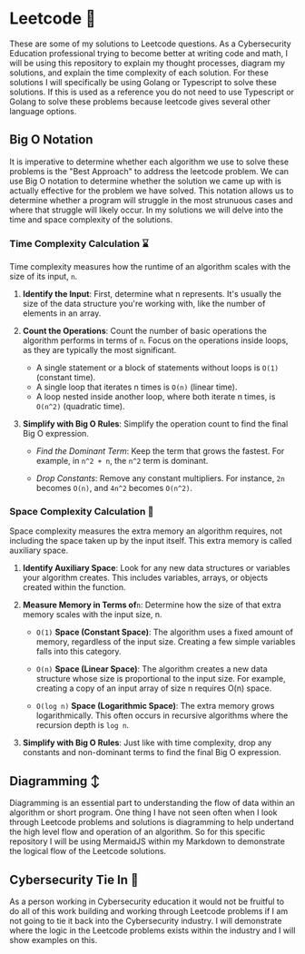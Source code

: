 # Leetcode :rocket:
These are some of my solutions to Leetcode questions. As a Cybersecurity Education professional trying to become better at writing code and math, I will be using this repository to explain my thought processes, diagram my solutions, and explain the time complexity of each solution. For these solutions I will specifically be using Golang or Typescript to solve these solutions. If this is used as a reference you do not need to use Typescript or Golang to solve these problems because leetcode gives several other language options. 

## Big O Notation 
It is imperative to determine whether each algorithm we use to solve these problems is the "Best Approach" to address the leetcode problem. We can use Big O notation to determine whether the solution we came up with is actually effective for the problem we have solved. This notation allows us to determine whether a program will struggle in the most strunuous cases and where that struggle will likely occur. In my solutions we will delve into the time and space complexity of the solutions. 

### Time Complexity Calculation :hourglass:
Time complexity measures how the runtime of an algorithm scales with the size of its input, `n`.

1.  **Identify the Input**: First, determine what n represents. It's usually the size of the data structure you're working with, like the number of elements in an array.

2. **Count the Operations**: Count the number of basic operations the algorithm performs in terms of `n`. Focus on the operations inside loops, as they are typically the most significant.

    -   A single statement or a block of statements without loops is `O(1)` (constant time).
    -   A single loop that iterates n times is `O(n)` (linear time).
    -   A loop nested inside another loop, where both iterate n times, is `O(n^2)` (quadratic time).

3. **Simplify with Big O Rules**: Simplify the operation count to find the final Big O expression.

    -  *Find the Dominant Term*: Keep the term that grows the fastest. For example, in `n^2 + n`, the `n^2` term is dominant.

    -  *Drop Constants*: Remove any constant multipliers. For instance, `2n` becomes `O(n)`, and `4n^2` becomes `O(n^2)`.

### Space Complexity Calculation :milky_way:
Space complexity measures the extra memory an algorithm requires, not including the space taken up by the input itself. This extra memory is called auxiliary space.

1. **Identify Auxiliary Space**: Look for any new data structures or variables your algorithm creates. This includes variables, arrays, or objects created within the function.

2. **Measure Memory in Terms of**`n`: Determine how the size of that extra memory scales with the input size, n.

    -   `O(1)` **Space (Constant Space)**: The algorithm uses a fixed amount of memory, regardless of the input size. Creating a few simple variables falls into this category.

    -   `O(n)` **Space (Linear Space)**: The algorithm creates a new data structure whose size is proportional to the input size. For example, creating a copy of an input array of size n requires O(n) space.

    -   `O(log n)` **Space (Logarithmic Space)**: The extra memory grows logarithmically. This often occurs in recursive algorithms where the recursion depth is `log n`.

3. **Simplify with Big O Rules**: Just like with time complexity, drop any constants and non-dominant terms to find the final Big O expression.


## Diagramming :arrow_up_down:
Diagramming is an essential part to understanding the flow of data within an algorithm or short program. One thing I have not seen often when I look through Leetcode problems and solutions is diagramming to help undertand the high level flow and operation of an algorithm. So for this specific repository I will be using MermaidJS within my Markdown to demonstrate the logical flow of the Leetcode solutions. 

## Cybersecurity Tie In :necktie:
As a person working in Cybersecurity education it would not be fruitful to do all of this work building and working through Leetcode problems if I am not going to tie it back into the Cybersecurity industry. I will demonstrate where the logic in the Leetcode problems exists within the industry and I will show examples on this. 
